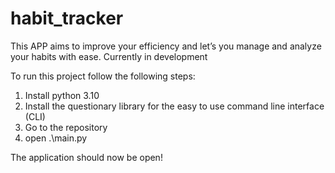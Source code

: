 # habit_tracker
This APP aims to improve your efficiency and let’s you manage and analyze your habits with ease. Currently in development

To run this project follow the following steps:

1. Install python 3.10
2. Install the questionary library for the easy to use command line interface (CLI)
3. Go to the repository 
4. open .\main.py


The application should now be open!
